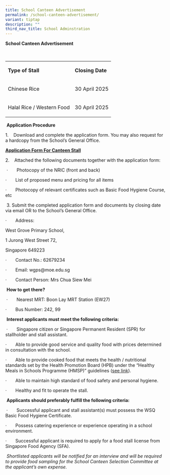 ```yaml
---
title: School Canteen Advertisement
permalink: /school-canteen-advertisement/
variant: tiptap
description: ""
third_nav_title: School Adminstration
---
```

<p><strong>School Canteen Advertisement</strong>
</p>
<p><strong>&nbsp;</strong>
</p>
<table style="minWidth: 50px">
<colgroup>
<col>
<col>
</colgroup>
<tbody>
<tr>
<td rowspan="1" colspan="1">
<p><strong>Type of Stall</strong>
</p>
</td>
<td rowspan="1" colspan="1">
<p><strong>Closing Date</strong>
</p>
</td>
</tr>
<tr>
<td rowspan="1" colspan="1">
<p>Chinese Rice</p>
</td>
<td rowspan="1" colspan="1">
<p>30 April 2025</p>
</td>
</tr>
<tr>
<td rowspan="1" colspan="1">
<p>Halal Rice / Western Food</p>
</td>
<td rowspan="1" colspan="1">
<p>30 April 2025</p>
</td>
</tr>
</tbody>
</table>
<p>&nbsp;<strong>Application Procedure</strong>
</p>
<p>1.&nbsp;&nbsp;&nbsp; Download and complete the application form. You may
also request for a hardcopy from the School’s General Office.</p>
<p><strong><a href="/files/Application_Form_For_Canteen.pdf" rel="noopener noreferrer nofollow" target="_blank">Application Form For Canteen Stall</a></strong>
</p>
<p></p>
<p>2.&nbsp;&nbsp;&nbsp; Attached the following documents together with the
application form:</p>
<p>&nbsp;·&nbsp;&nbsp;&nbsp;&nbsp;&nbsp;&nbsp; Photocopy of the NRIC (front
and back)</p>
<p>·&nbsp;&nbsp;&nbsp;&nbsp;&nbsp;&nbsp; List of proposed menu and pricing
for all items</p>
<p>·&nbsp;&nbsp;&nbsp;&nbsp;&nbsp;&nbsp; Photocopy of relevant certificates
such as Basic Food Hygiene Course, etc</p>
<p>&nbsp;3. Submit the completed application form and documents by closing
date via email OR to the School’s General Office.</p>
<p>·&nbsp;&nbsp;&nbsp;&nbsp;&nbsp;&nbsp; Address:</p>
<p>West Grove Primary School,</p>
<p>1 Jurong West Street 72,</p>
<p>Singapore 649223</p>
<p>·&nbsp;&nbsp;&nbsp;&nbsp;&nbsp;&nbsp; Contact No.: 62679234</p>
<p>·&nbsp;&nbsp;&nbsp;&nbsp;&nbsp;&nbsp; Email: <a rel="noopener noreferrer nofollow" target="_blank">wgps@moe.edu.sg</a>
</p>
<p>·&nbsp;&nbsp;&nbsp;&nbsp;&nbsp;&nbsp; Contact Person: Mrs Chua Siew Mei</p>
<p>&nbsp;<strong>How to get there?</strong>
</p>
<p><strong>&nbsp;</strong>·&nbsp;&nbsp;&nbsp;&nbsp;&nbsp;&nbsp; Nearest MRT:
Boon Lay MRT Station (EW27)</p>
<p>·&nbsp;&nbsp;&nbsp;&nbsp;&nbsp;&nbsp; Bus Number: 242, 99</p>
<p>&nbsp;<strong>Interest applicants must meet the following criteria:</strong>
</p>
<p><strong>&nbsp;</strong>·&nbsp;&nbsp;&nbsp;&nbsp;&nbsp;&nbsp; Singapore
citizen or Singapore Permanent Resident (SPR) for stallholder and stall
assistant.</p>
<p>·&nbsp;&nbsp;&nbsp;&nbsp;&nbsp;&nbsp; Able to provide good service and
quality food with prices determined in consultation with the school.</p>
<p>·&nbsp;&nbsp;&nbsp;&nbsp;&nbsp;&nbsp; Able to provide cooked food that
meets the health / nutritional standards set by the Health Promotion Board
(HPB) under the “Healthy Meals in Schools Programme (HMSP)” guidelines
(<a href="https://www.hpb.gov.sg/schools/school-programmes/healthy-meals-in-schools-programme" rel="noopener noreferrer nofollow" target="_blank">see link</a>).</p>
<p>·&nbsp;&nbsp;&nbsp;&nbsp;&nbsp;&nbsp; Able to maintain high standard of
food safety and personal hygiene.</p>
<p>·&nbsp;&nbsp;&nbsp;&nbsp;&nbsp;&nbsp; Healthy and fit to operate the stall.</p>
<p>&nbsp;<strong>Applicants should preferably fulfill the following criteria:</strong>
</p>
<p><strong>&nbsp;</strong>·&nbsp;&nbsp;&nbsp;&nbsp;&nbsp;&nbsp; Successful
applicant and stall assistant(s) must possess the WSQ Basic Food Hygiene
Certificate.</p>
<p>·&nbsp;&nbsp;&nbsp;&nbsp;&nbsp;&nbsp; Possess catering experience or experience
operating in a school environment.</p>
<p>·&nbsp;&nbsp;&nbsp;&nbsp;&nbsp;&nbsp; Successful applicant is required
to apply for a food stall license from Singapore Food Agency (SFA).</p>
<p>&nbsp;<em>Shortlisted applicants will be notified for an interview and will be required to provide food sampling for the School Canteen Selection Committee at the applicant’s own expense.</em>
</p>